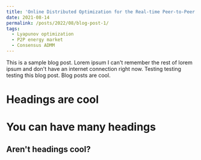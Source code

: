 ```yaml
---
title: 'Online Distributed Optimization for the Real-time Peer-to-Peer Energy Trading'
date: 2021-08-14
permalink: /posts/2022/08/blog-post-1/
tags:
  - Lyapunov optimization
  - P2P energy market
  - Consensus ADMM
---
```


This is a sample blog post. Lorem ipsum I can't remember the rest of lorem ipsum and don't have an internet connection right now. Testing testing testing this blog post. Blog posts are cool.

Headings are cool
======

You can have many headings
======

Aren't headings cool?
------
